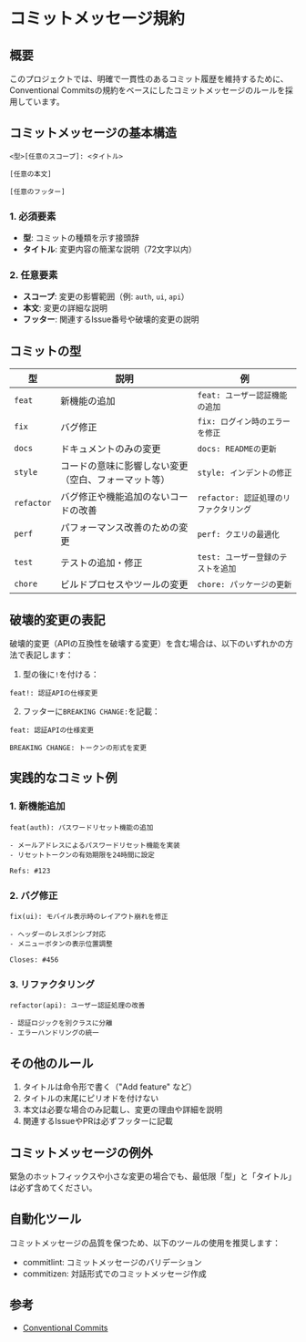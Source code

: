 # コミットメッセージ規約

## 概要

このプロジェクトでは、明確で一貫性のあるコミット履歴を維持するために、Conventional Commitsの規約をベースにしたコミットメッセージのルールを採用しています。

## コミットメッセージの基本構造

```
<型>[任意のスコープ]: <タイトル>

[任意の本文]

[任意のフッター]
```

### 1. 必須要素

- **型**: コミットの種類を示す接頭辞
- **タイトル**: 変更内容の簡潔な説明（72文字以内）

### 2. 任意要素

- **スコープ**: 変更の影響範囲（例: `auth`, `ui`, `api`）
- **本文**: 変更の詳細な説明
- **フッター**: 関連するIssue番号や破壊的変更の説明

## コミットの型

| 型 | 説明 | 例 |
|---|---|---|
| `feat` | 新機能の追加 | `feat: ユーザー認証機能の追加` |
| `fix` | バグ修正 | `fix: ログイン時のエラーを修正` |
| `docs` | ドキュメントのみの変更 | `docs: READMEの更新` |
| `style` | コードの意味に影響しない変更（空白、フォーマット等） | `style: インデントの修正` |
| `refactor` | バグ修正や機能追加のないコードの改善 | `refactor: 認証処理のリファクタリング` |
| `perf` | パフォーマンス改善のための変更 | `perf: クエリの最適化` |
| `test` | テストの追加・修正 | `test: ユーザー登録のテストを追加` |
| `chore` | ビルドプロセスやツールの変更 | `chore: パッケージの更新` |

## 破壊的変更の表記

破壊的変更（APIの互換性を破壊する変更）を含む場合は、以下のいずれかの方法で表記します：

1. 型の後に`!`を付ける：
```
feat!: 認証APIの仕様変更
```

2. フッターに`BREAKING CHANGE:`を記載：
```
feat: 認証APIの仕様変更

BREAKING CHANGE: トークンの形式を変更
```

## 実践的なコミット例

### 1. 新機能追加
```
feat(auth): パスワードリセット機能の追加

- メールアドレスによるパスワードリセット機能を実装
- リセットトークンの有効期限を24時間に設定

Refs: #123
```

### 2. バグ修正
```
fix(ui): モバイル表示時のレイアウト崩れを修正

- ヘッダーのレスポンシブ対応
- メニューボタンの表示位置調整

Closes: #456
```

### 3. リファクタリング
```
refactor(api): ユーザー認証処理の改善

- 認証ロジックを別クラスに分離
- エラーハンドリングの統一
```

## その他のルール

1. タイトルは命令形で書く（"Add feature" など）
2. タイトルの末尾にピリオドを付けない
3. 本文は必要な場合のみ記載し、変更の理由や詳細を説明
4. 関連するIssueやPRは必ずフッターに記載

## コミットメッセージの例外

緊急のホットフィックスや小さな変更の場合でも、最低限「型」と「タイトル」は必ず含めてください。

## 自動化ツール

コミットメッセージの品質を保つため、以下のツールの使用を推奨します：

- commitlint: コミットメッセージのバリデーション
- commitizen: 対話形式でのコミットメッセージ作成

## 参考

- [Conventional Commits](https://www.conventionalcommits.org/ja/v1.0.0/) 